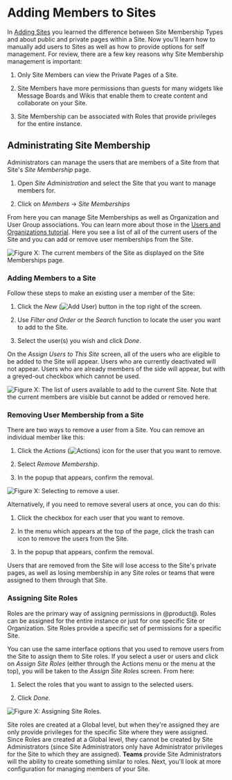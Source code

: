 # Adding Members to Sites

In [Adding Sites](/discover/portal/-/knowledge_base/7-1/adding-sites) you 
learned the difference between Site Membership Types and about public and 
private pages within a Site. Now you'll learn how to manually add users to
Sites as well as how to provide options for self management. For review, there 
are a few key reasons why Site Membership management is important:

1.  Only Site Members can view the Private Pages of a Site.

2.  Site Members have more permissions than guests for many widgets like
    Message Boards and Wikis that enable them to create content and collaborate
    on your Site.

3.  Site Membership can be associated with Roles that provide privileges for
    the entire instance.

## Administrating Site Membership

Administrators can manage the users that are members of a Site from that Site's 
*Site Membership* page.

1.  Open *Site Administration* and select the Site that you want to manage
    members for.
    
2.  Click on *Members* &rarr; *Site Memberships*

From here you can manage Site Memberships as well as Organization and User 
Group associations. You can learn more about those in the [Users and Organizations tutorial](/discover/portal/-/knowledge_base/7-1/users-and-organizations). Here 
you see a list of all of the current users of the Site and you can add or 
remove user memberships from the Site.

![Figure X: The current members of the Site as displayed on the *Site Memberships* page. ](../../../images/orgs-add-organization-site.png)

### Adding Members to a Site

Follow these steps to make an existing user a member of the Site:

1.  Click the *New* (![Add User](../../../images/icon-add.png)) 
    button in the top right of the screen.

2.  Use *Filter and Order* or the *Search* function to locate the user you want
    to add to the Site.
    
3.  Select the user(s) you wish and click *Done*.

On the *Assign Users to This Site* screen, all of the users who are eligible to
be added to the Site will appear. Users who are currently deactivated will not 
appear. Users who are already members of the side will appear, but with a 
greyed-out checkbox which cannot be used.

![Figure X: The list of users available to add to the current Site. Note that the current members are visible but cannot be added or removed here. ](../../../images/assign-users.png)

### Removing User Membership from a Site

There are two ways to remove a user from a Site. You can remove an individual 
member like this:

1.  Click the *Actions* (![Actions](../../../images/icon-actions.png)) icon
    for the user that you want to remove.
    
2.  Select *Remove Membership*.

3.  In the popup that appears, confirm the removal.

![Figure X: Selecting to remove a user. ](../../../images/remove-user.png)

Alternatively, if you need to remove several users at once, you can do this:

1.  Click the checkbox for each user that you want to remove.

2.  In the menu which appears at the top of the page, click the trash can icon
    to remove the users from the Site. 
    
3.  In the popup that appears, confirm the removal.

Users that are removed from the Site will lose access to the Site's private pages, as well as losing membership in any Site roles or teams that were assigned to them through that Site.

### Assigning Site Roles

Roles are the primary way of assigning permissions in @product@. Roles can be 
assigned for the entire instance or just for one specific Site or Organization.
Site Roles provide a specific set of permissions for a specific Site.

You can use the same interface options that you used to remove users from the 
Site to assign them to Site roles. If you select a user or users and click on
*Assign Site Roles* (either through the Actions menu or the menu at the top), 
you will be taken to the *Assign Site Roles* screen. From here:

1.  Select the roles that you want to assign to the selected users.

2.  Click *Done*.

![Figure X: Assigning Site Roles. ](../../../images/assigning-site-roles.png)

Site roles are created at a Global level, but when they're assigned they are 
only provide privileges for the specific Site where they were assigned. Since 
Roles are created at a Global level, they cannot be created by Site 
Administrators (since Site Administrators only have Administrator privileges 
for the Site to which they are assigned). **Teams** provide Site Administrators 
will the ability to create something similar to roles. Next, you'll look at more configuration for managing members of your Site.
